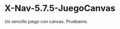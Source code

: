 # X-Nav-5.7.5-JuegoCanvas
Un sencillo juego con canvas. <a hre="http://reysam93.github.io/X-Nav-5.7.6-JuegoCanvas/">Pruébame</a>.
